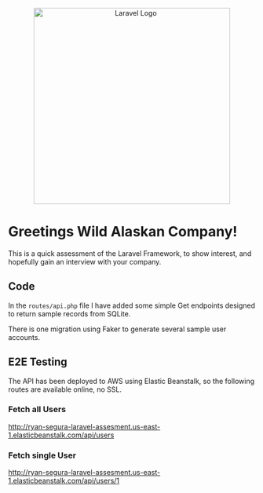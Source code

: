 <p align="center"><a href="https://laravel.com" target="_blank"><img src="https://raw.githubusercontent.com/laravel/art/master/logo-lockup/5%20SVG/2%20CMYK/1%20Full%20Color/laravel-logolockup-cmyk-red.svg" width="400" alt="Laravel Logo"></a></p>

# Greetings Wild Alaskan Company!

This is a quick assessment of the Laravel Framework, to show interest, and hopefully gain an interview with your company.

## Code

In the `routes/api.php` file I have added some simple Get endpoints designed to return sample records from SQLite.

There is one migration using Faker to generate several sample user accounts.

## E2E Testing

The API has been deployed to AWS using Elastic Beanstalk, so the following routes are available online, no SSL.

### Fetch all Users

http://ryan-segura-laravel-assesment.us-east-1.elasticbeanstalk.com/api/users

### Fetch single User

http://ryan-segura-laravel-assesment.us-east-1.elasticbeanstalk.com/api/users/1
